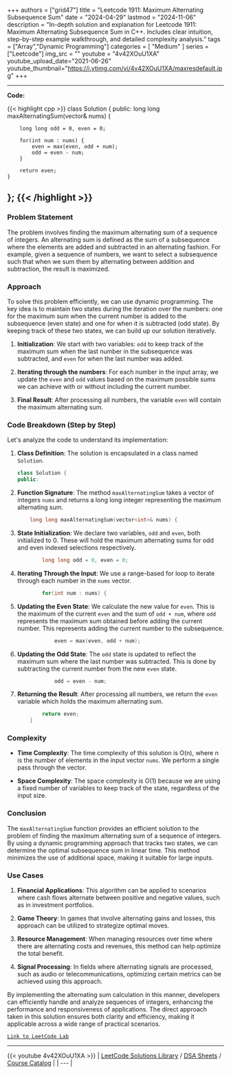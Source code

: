 
+++
authors = ["grid47"]
title = "Leetcode 1911: Maximum Alternating Subsequence Sum"
date = "2024-04-29"
lastmod = "2024-11-06"
description = "In-depth solution and explanation for Leetcode 1911: Maximum Alternating Subsequence Sum in C++. Includes clear intuition, step-by-step example walkthrough, and detailed complexity analysis."
tags = ["Array","Dynamic Programming"]
categories = [
    "Medium"
]
series = ["Leetcode"]
img_src = ""
youtube = "4v42XOuU1XA"
youtube_upload_date="2021-06-26"
youtube_thumbnail="https://i.ytimg.com/vi/4v42XOuU1XA/maxresdefault.jpg"
+++



---
**Code:**

{{< highlight cpp >}}
class Solution {
public:
    long long maxAlternatingSum(vector<int>& nums) {

        long long odd = 0, even = 0;

        for(int num : nums) {
            even = max(even, odd + num);
            odd = even - num;
        }

        return even;
    }
};
{{< /highlight >}}
---

### Problem Statement

The problem involves finding the maximum alternating sum of a sequence of integers. An alternating sum is defined as the sum of a subsequence where the elements are added and subtracted in an alternating fashion. For example, given a sequence of numbers, we want to select a subsequence such that when we sum them by alternating between addition and subtraction, the result is maximized.

### Approach

To solve this problem efficiently, we can use dynamic programming. The key idea is to maintain two states during the iteration over the numbers: one for the maximum sum when the current number is added to the subsequence (even state) and one for when it is subtracted (odd state). By keeping track of these two states, we can build up our solution iteratively.

1. **Initialization**: We start with two variables: `odd` to keep track of the maximum sum when the last number in the subsequence was subtracted, and `even` for when the last number was added.

2. **Iterating through the numbers**: For each number in the input array, we update the `even` and `odd` values based on the maximum possible sums we can achieve with or without including the current number.

3. **Final Result**: After processing all numbers, the variable `even` will contain the maximum alternating sum.

### Code Breakdown (Step by Step)

Let's analyze the code to understand its implementation:

1. **Class Definition**: The solution is encapsulated in a class named `Solution`.

   ```cpp
   class Solution {
   public:
   ```

2. **Function Signature**: The method `maxAlternatingSum` takes a vector of integers `nums` and returns a long long integer representing the maximum alternating sum.

   ```cpp
       long long maxAlternatingSum(vector<int>& nums) {
   ```

3. **State Initialization**: We declare two variables, `odd` and `even`, both initialized to 0. These will hold the maximum alternating sums for odd and even indexed selections respectively.

   ```cpp
           long long odd = 0, even = 0;
   ```

4. **Iterating Through the Input**: We use a range-based for loop to iterate through each number in the `nums` vector.

   ```cpp
           for(int num : nums) {
   ```

5. **Updating the Even State**: We calculate the new value for `even`. This is the maximum of the current `even` and the sum of `odd + num`, where `odd` represents the maximum sum obtained before adding the current number. This represents adding the current number to the subsequence.

   ```cpp
               even = max(even, odd + num);
   ```

6. **Updating the Odd State**: The `odd` state is updated to reflect the maximum sum where the last number was subtracted. This is done by subtracting the current number from the new `even` state.

   ```cpp
               odd = even - num;
   ```

7. **Returning the Result**: After processing all numbers, we return the `even` variable which holds the maximum alternating sum.

   ```cpp
           return even;
       }
   ```

### Complexity

- **Time Complexity**: The time complexity of this solution is O(n), where n is the number of elements in the input vector `nums`. We perform a single pass through the vector.

- **Space Complexity**: The space complexity is O(1) because we are using a fixed number of variables to keep track of the state, regardless of the input size.

### Conclusion

The `maxAlternatingSum` function provides an efficient solution to the problem of finding the maximum alternating sum of a sequence of integers. By using a dynamic programming approach that tracks two states, we can determine the optimal subsequence sum in linear time. This method minimizes the use of additional space, making it suitable for large inputs.

### Use Cases

1. **Financial Applications**: This algorithm can be applied to scenarios where cash flows alternate between positive and negative values, such as in investment portfolios.

2. **Game Theory**: In games that involve alternating gains and losses, this approach can be utilized to strategize optimal moves.

3. **Resource Management**: When managing resources over time where there are alternating costs and revenues, this method can help optimize the total benefit.

4. **Signal Processing**: In fields where alternating signals are processed, such as audio or telecommunications, optimizing certain metrics can be achieved using this approach.

By implementing the alternating sum calculation in this manner, developers can efficiently handle and analyze sequences of integers, enhancing the performance and responsiveness of applications. The direct approach taken in this solution ensures both clarity and efficiency, making it applicable across a wide range of practical scenarios.

[`Link to LeetCode Lab`](https://leetcode.com/problems/maximum-alternating-subsequence-sum/description/)

---
{{< youtube 4v42XOuU1XA >}}
| [LeetCode Solutions Library](https://grid47.xyz/leetcode/) / [DSA Sheets](https://grid47.xyz/sheets/) / [Course Catalog](https://grid47.xyz/courses/) |
| --- |
